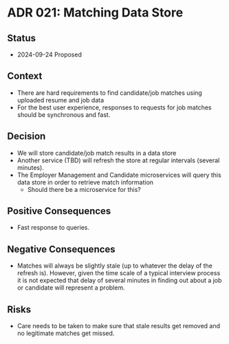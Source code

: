 # ADR 021: Matching Data Store

## Status

- 2024-09-24 Proposed

## Context

- There are hard requirements to find candidate/job matches using uploaded resume and job data
- For the best user experience, responses to requests for job matches should be synchronous and fast.

## Decision

- We will store candidate/job match results in a data store
- Another service (TBD) will refresh the store at regular intervals (several minutes).
- The Employer Management and Candidate microservices will query this data store in order to retrieve match information
  - Should there be a microservice for this?

## Positive Consequences

- Fast response to queries.

## Negative Consequences

- Matches will always be slightly stale (up to whatever the delay of the refresh is). However, given the time scale of a typical interview process it is not expected that delay of several minutes in finding out about a job or candidate will represent a problem.

## Risks

- Care needs to be taken to make sure that stale results get removed and no legitimate matches get missed.
